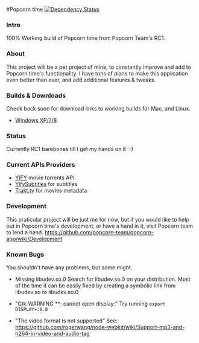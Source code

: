 #Popcorn time [![Dependency Status](https://david-dm.org/popcorn-team/popcorn-app.svg?theme=shields.io)](https://david-dm.org/popcorn-team/popcorn-app)

### Intro ###

100% Working build of Popcorn time from Popcorn Team's RC1.

### About ###
This project will be a pet project of mine, to constantly improve and add to Popcorn time's functionality.
I have tons of plans to make this application even better than ever, and add additional features & tweaks.

### Builds & Downloads ###
Check back soon for download links to working builds for Mac, and Linux.

- [Windows XP/7/8](https://mega.co.nz/#!vNgAwC7Z!apZeYcGFXrBKIErPV0AZ73lQUus8iUH0BEQ3Rd1Ksyk)

### Status  ###
Currently RC1 barebones till I get my hands on it :-)

### Current APIs Providers  ###
- [YIFY](http://yts.re/api) movie torrents API.
- [YifySubtitles](ysubtitles.com) for subtitles
- [Trakt.tv](https://trakt.tv/) for movies metadata.

### Development ###
This praticular project will be just me for now, but if you would like to help out
in Popcorn time's development, or have a hand in it, visit Popcorn team to lend a hand.
https://github.com/popcorn-team/popcorn-app/wiki/Development

### Known Bugs ###
You shouldn't have any problems, but some might.

- Missing libudev.so.0
Search for libudev.so.0 on your distribution. Most of the time it can be easily fixed by creating a symbolic link from libudev.so to libudev.so.0

- "Gtk-WARNING **: cannot open display:"
Try running `export DISPLAY=:0.0`

- "The video format is not supported"
See: https://github.com/rogerwang/node-webkit/wiki/Support-mp3-and-h264-in-video-and-audio-tag
